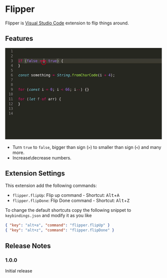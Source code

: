 # Flipper

Flipper is [Visual Studio Code](code.visualstudio.com) extension to flip things around.

## Features

![Flipper](./images/screen-record.gif)

- Turn `true` to `false`, bigger than sign (`>`) to
  smaller than sign (`<`) and many more.
- Increase\decrease numbers.

## Extension Settings

This extension add the following commands:

- `flipper.flipUp`: Flip up command - Shortcut: <kbd>Alt</kbd>+<kbd>A</kbd>
- `flipper.flipDone`: Flip Done command - Shortcut: <kbd>Alt</kbd>+<kbd>Z</kbd>

To change the default shortcuts copy the following snippet to `keybindings.json` and modify it as you like

```json
{ "key": "alt+a", "command": "flipper.flipUp" }
{ "key": "alt+z", "command": "flipper.flipDone" }
```

## Release Notes

### 1.0.0

Initial release

